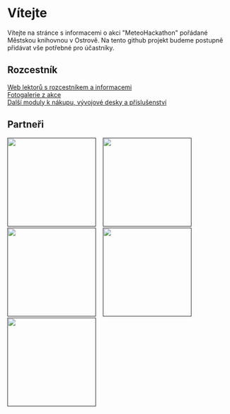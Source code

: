 <h1>Vítejte</h1>
Vítejte na stránce s informacemi o akci "MeteoHackathon" pořádané Městskou knihovnou v Ostrově.
Na tento github projekt budeme postupně přidávat vše potřebné pro účastníky.

<h2>Rozcestník</h2>
<a href="https://a3d.czlan.cz/nase-projekty/meteohackathon-2023/" target="_blank">Web lektorů s rozcestníkem a informacemi</a><br>
<a href="https://mkostrov.cz/index.php?l=cs&p=akce&a=1394-meteohackathon-2023#fotky" target="_blank">Fotogalerie z akce</a><br>
<a href="https://www.laskakit.cz/vyhledavani/?string=l%C3%A1skakit" target="_blank">Další moduly k nákupu, vývojové desky a příslušenství</a><br>

<h2>Partneři</h2>
<a href=""><img src="https://a3d.czlan.cz/wp-content/uploads/2023/10/Mestska-knihovna-Ostrov-logo.png" width="200px"></a>&nbsp;&nbsp;&nbsp;
<a href=""><img src="https://a3d.czlan.cz/wp-content/uploads/2023/10/czlan-Corel-bolt-1024x312.png" width="200px"></a>&nbsp;&nbsp;&nbsp;
<a href=""><img src="https://a3d.czlan.cz/wp-content/uploads/2023/10/RGB_Meet_and_Code_Logo@4x.png" width="200px"></a>&nbsp;&nbsp;&nbsp;
<a href=""><img src="https://a3d.czlan.cz/wp-content/uploads/2023/10/laskakit_tagline_crop-1-1024x260.png" width="200px"></a>&nbsp;&nbsp;&nbsp;
<a href=""><img src="https://a3d.czlan.cz/wp-content/uploads/2023/10/TMEP-slogan.png" width="200px"></a>
